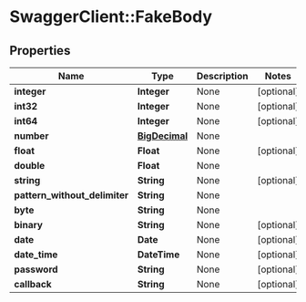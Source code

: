 # SwaggerClient::FakeBody

## Properties
Name | Type | Description | Notes
------------ | ------------- | ------------- | -------------
**integer** | **Integer** | None | [optional] 
**int32** | **Integer** | None | [optional] 
**int64** | **Integer** | None | [optional] 
**number** | [**BigDecimal**](BigDecimal.md) | None | 
**float** | **Float** | None | [optional] 
**double** | **Float** | None | 
**string** | **String** | None | [optional] 
**pattern_without_delimiter** | **String** | None | 
**byte** | **String** | None | 
**binary** | **String** | None | [optional] 
**date** | **Date** | None | [optional] 
**date_time** | **DateTime** | None | [optional] 
**password** | **String** | None | [optional] 
**callback** | **String** | None | [optional] 

